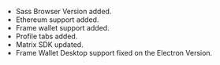 - Sass Browser Version added.
- Ethereum support added.
- Frame wallet support added.
- Profile tabs added.
- Matrix SDK updated.
- Frame Wallet Desktop support fixed on the Electron Version.
